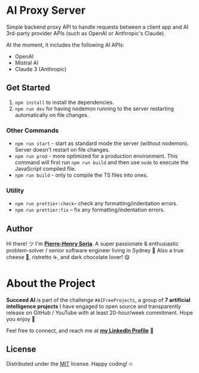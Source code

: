# AI Proxy Server

Simple backend proxy API to handle requests between a client app and AI 3rd-party provider APIs (such as OpenAI or Anthropic's Claude).

At the moment, it includes the following AI APIs:

- OpenAI
- Mistral AI
- Claude 3 (Anthropic)

## Get Started

1. `npm install` to install the dependencies.
2. `npm run dev` for having nodemon running to the server restarting automatically on file changes.

### Other Commands

- `npm run start` - start as standard mode the server (without nodemon). Server doesn't restart on file changes.
- `npm run prod` - more optimized for a production environment. This command will first run `npm run build` and then use `node` to execute the JavaScript compiled file.
- `npm run build` - only to compile the TS files into ones.

### Utility

- `npm run prettier:check`– check any formatting/indentation errors.
- `npm run prettier:fix` – fix any formatting/indentation errors.

## Author

Hi there! ツ I'm **[Pierre-Henry Soria](https://pierrehenry.be)**. A super passionate & enthusiastic problem-solver / senior software engineer living in Sydney 🦘 Also a true cheese 🧀, ristretto ☕️, and dark chocolate lover! 😋


# About the Project

**Succeed AI** is part of the challenge `#AIFreeProjects`, a group of **7 artificial intelligence projects** I have engaged to open source and transparently release on GitHub / YouTube with at least 20-hour/week commitment. Hope you enjoy 🤗

Feel free to connect, and reach me at **[my LinkedIn Profile](https://www.linkedin.com/in/ph7enry/)** 🚀

## License

Distributed under the [MIT](https://opensource.org/license/mit) license. Happy coding! 🔥
